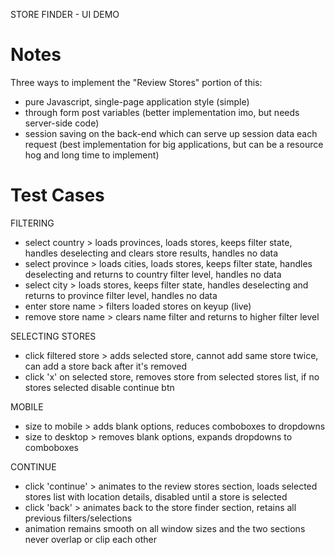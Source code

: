STORE FINDER - UI DEMO

Notes
===========
Three ways to implement the "Review Stores" portion of this:
- pure Javascript, single-page application style (simple)
- through form post variables (better implementation imo, but needs server-side code)
- session saving on the back-end which can serve up session data each request (best implementation for big applications, but can be a resource hog and long time to implement)


Test Cases
===========
FILTERING
- select country > loads provinces, loads stores, keeps filter state, handles deselecting and clears store results, handles no data
- select province > loads cities, loads stores, keeps filter state, handles deselecting and returns to country filter level, handles no data
- select city > loads stores, keeps filter state, handles deselecting and returns to province filter level, handles no data
- enter store name > filters loaded stores on keyup (live)
- remove store name > clears name filter and returns to higher filter level

SELECTING STORES
- click filtered store > adds selected store, cannot add same store twice, can add a store back after it's removed
- click 'x' on selected store, removes store from selected stores list, if no stores selected disable continue btn

MOBILE
- size to mobile > adds blank options, reduces comboboxes to dropdowns
- size to desktop > removes blank options, expands dropdowns to comboboxes

CONTINUE
- click 'continue' > animates to the review stores section, loads selected stores list with location details, disabled until a store is selected
- click 'back' > animates back to the store finder section, retains all previous filters/selections
- animation remains smooth on all window sizes and the two sections never overlap or clip each other